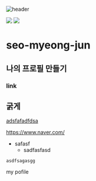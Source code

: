 ![header](https://capsule-render.vercel.app/api?type=slice&color=gradient&text=%20welcom%20%20&height=200&fontSize=100)

<img src="https://img.shields.io/badge/java-007396?style=for-the-badge&logo=java&logoColor=white"> 
<img src="https://i.namu.wiki/i/gZr0iiA5wsH6EaC58u-t6LBQmx-pxU2ejJHUP4-nd9pvsk-RyVWqZBQ5l_OGH3jSAG_ZvNsbAYfgZyGRpS_9uA.webp">


# seo-myeong-jun
## 나의 프로필 만들기
### link

**굵게**
----
[adsfafadfdsa](https://www.naver.com/)

<https://www.naver.com/>

+ safasf
    + sadfasfasd

```
asdfsagasgg
```

my pofile
